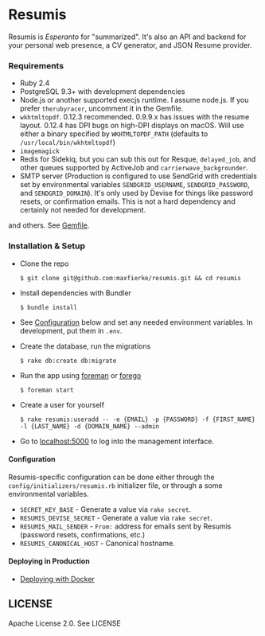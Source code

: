 # Resumis

Resumis is _Esperanto_ for "summarized". It's also an API and backend for your
personal web presence, a CV generator, and JSON Resume provider.

### Requirements
* Ruby 2.4
* PostgreSQL 9.3+ with development dependencies
* Node.js or another supported execjs runtime. I assume node.js. If you prefer `therubyracer`, uncomment it in the Gemfile.
* `wkhtmltopdf`. 0.12.3 recommended. 0.9.9.x has issues with the resume layout. 0.12.4 has DPI bugs on high-DPI displays on macOS. Will use either a binary specified by `WKHTMLTOPDF_PATH` (defaults to `/usr/local/bin/wkhtmltopdf`)
* `imagemagick`
* Redis for Sidekiq, but you can sub this out for Resque, `delayed_job`, and other queues supported by ActiveJob and `carrierwave_backgrounder`.
* SMTP server (Production is configured to use SendGrid with credentials set by environmental variables `SENDGRID_USERNAME`, `SENDGRID_PASSWORD`, and `SENDGRID_DOMAIN`). It's only used by Devise for things like password resets, or confirmation emails. This is not a hard dependency and certainly not needed for development.

and others. See [Gemfile](Gemfile).

### Installation & Setup

* Clone the repo

  ```
  $ git clone git@github.com:maxfierke/resumis.git && cd resumis
  ```

* Install dependencies with Bundler

  ```
  $ bundle install
  ```
* See [Configuration](#Configuration) below and set any needed environment variables. In development, put them in `.env`.

* Create the database, run the migrations

  ```
  $ rake db:create db:migrate
  ```

* Run the app using [foreman](https://github.com/ddollar/foreman) or [forego](https://github.com/ddollar/forego)

  ```
  $ foreman start
  ```

* Create a user for yourself

  ```
  $ rake resumis:useradd -- -e {EMAIL} -p {PASSWORD} -f {FIRST_NAME} -l {LAST_NAME} -d {DOMAIN_NAME} --admin
  ```

* Go to [localhost:5000](http:/localhost:5000) to log into the management interface.

#### Configuration

Resumis-specific configuration can be done either through the `config/initializers/resumis.rb` initializer file, or through a some environmental variables.

* `SECRET_KEY_BASE` - Generate a value via `rake secret`.
* `RESUMIS_DEVISE_SECRET` - Generate a value via `rake secret`.
* `RESUMIS_MAIL_SENDER` - `From:` address for emails sent by Resumis (password resets, confirmations, etc.)
* `RESUMIS_CANONICAL_HOST` - Canonical hostname.

#### Deploying in Production

* [Deploying with Docker](https://github.com/maxfierke/resumis/wiki/Running-Resumis-in-production-with-Docker)

## LICENSE

Apache License 2.0. See LICENSE
